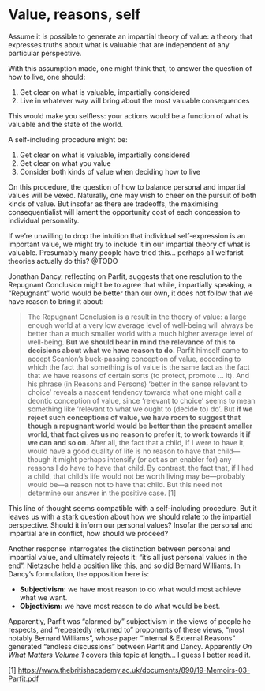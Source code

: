 # Value, reasons, self

Assume it is possible to generate an impartial theory of value: a theory that expresses truths about what is valuable that are independent of any particular perspective.

With this assumption made, one might think that, to answer the question of how to live, one should:

1. Get clear on what is valuable, impartially considered
2. Live in whatever way will bring about the most valuable consequences

This would make you selfless: your actions would be a function of what is valuable and the state of the world. 

A self-including procedure might be:

1. Get clear on what is valuable, impartially considered
2. Get clear on what you value
3. Consider both kinds of value when deciding how to live

On this procedure, the question of how to balance personal and impartial values will be vexed. Naturally, one may wish to cheer on the pursuit of both kinds of value. But insofar as there are tradeoffs, the maximising consequentialist will lament the opportunity cost of each concession to individual personality.

If we’re unwilling to drop the intuition that individual self-expression is an important value, we might try to include it in our impartial theory of what is valuable. Presumably many people have tried this… perhaps all welfarist theories actually do this? @TODO

Jonathan Dancy, reflecting on Parfit, suggests that one resolution to the Repugnant Conclusion might be to agree that while, impartially speaking, a “Repugnant” world would be better than our own, it does not follow that we have reason to bring it about:

> The Repugnant Conclusion is a result in the theory of value: a large enough world at a very low average level of well-being will always be better than a much smaller world with a much higher average level of well-being. **But we should bear in mind the relevance of this to decisions about what we have reason to do.** Parfit himself came to accept Scanlon’s buck-passing conception of value, according to which the fact that something is of value is the same fact as the fact that we have reasons of certain sorts (to protect, promote … it). And his phrase (in Reasons and Persons) ‘better in the sense relevant to choice’ reveals a nascent tendency towards what one might call a deontic conception of value, since ‘relevant to choice’ seems to mean something like ‘relevant to what we ought to (decide to) do’. But **if we reject such conceptions of value, we have room to suggest that though a repugnant world would be better than the present smaller world, that fact gives us no reason to prefer it, to work towards it if we can and so on**. After all, the fact that a child, if I were to have it, would have a good quality of life is no reason to have that child—though it might perhaps intensify (or act as an enabler for) any reasons I do have to have that child. By contrast, the fact that, if I had a child, that child’s life would not be worth living may be—probably would be—a reason not to have that child. But this need not determine our answer in the positive case. [1]

This line of thought seems compatible with a self-including procedure. But it leaves us with a stark question about how we should relate to the impartial perspective. Should it inform our personal values? Insofar the personal and impartial are in conflict, how should we proceed?

Another response interrogates the distinction between personal and impartial value, and ultimately rejects it: “it’s all just personal values in the end”. Nietzsche held a position like this, and so did Bernard Williams. In Dancy’s formulation, the opposition here is:

* **Subjectivism:** we have most reason to do what would most achieve what we want.
* **Objectivism:** we have most reason to do what would be best.

Apparently, Parfit was “alarmed by” subjectivism in the views of people he respects, and “repeatedly returned to” proponents of these views, “most notably Bernard Williams”, whose paper “Internal & External Reasons” generated “endless discussions” between Parfit and Dancy. Apparently *On What Matters Volume 1* covers this topic at length… I guess I better read it.

[1] https://www.thebritishacademy.ac.uk/documents/890/19-Memoirs-03-Parfit.pdf

<!-- #web/misc# -->

<!-- {BearID:value-reasons-self.md} -->
